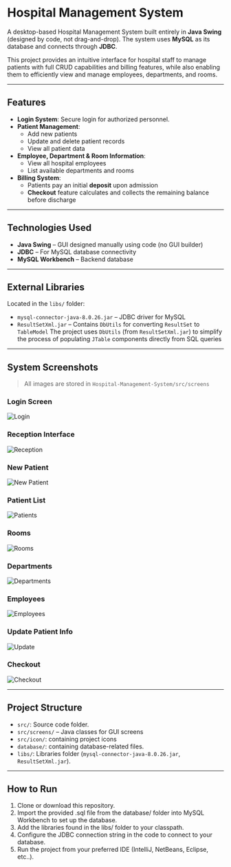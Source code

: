 # Hospital Management System

A desktop-based Hospital Management System built entirely in **Java Swing** (designed by code, not drag-and-drop). The system uses **MySQL** as its database and connects through **JDBC**.

This project provides an intuitive interface for hospital staff to manage patients with full CRUD capabilities and billing features, while also enabling them to efficiently view and manage employees, departments, and rooms.


---

## Features

- **Login System**: Secure login for authorized personnel.
- **Patient Management**:
  - Add new patients
  - Update and delete patient records
  - View all patient data
- **Employee, Department & Room Information**:
  - View all hospital employees
  - List available departments and rooms
- **Billing System**:
  - Patients pay an initial **deposit** upon admission
  - **Checkout** feature calculates and collects the remaining balance before discharge

---

## Technologies Used

- **Java Swing** – GUI designed manually using code (no GUI builder)
- **JDBC** – For MySQL database connectivity
- **MySQL Workbench** – Backend database

---

## External Libraries

Located in the `libs/` folder:

- `mysql-connector-java-8.0.26.jar` – JDBC driver for MySQL
- `ResultSetXml.jar` – Contains `DbUtils` for converting `ResultSet` to `TableModel`
The project uses `DbUtils` (from `ResultSetXml.jar`) to simplify the process of populating `JTable` components directly from SQL queries

---

## System Screenshots

> All images are stored in `Hospital-Management-System/src/screens`

### Login Screen
![Login](src/screens/login.png)

### Reception Interface
![Reception](src/screens/reception.png)

### New Patient
![New Patient](src/screens/newPatient.png)

### Patient List
![Patients](src/screens/patients.png)

### Rooms
![Rooms](src/screens/rooms.png)

### Departments
![Departments](src/screens/departments.png)

### Employees
![Employees](src/screens/emp.png)

### Update Patient Info
![Update](src/screens/update.png)

### Checkout
![Checkout](src/screens/checkout.png)


---

## Project Structure

- `src/`: Source code folder.
- `src/screens/` – Java classes for GUI screens
- `src/icon/`: containing project icons
- `database/`: containing database-related files.
- `libs/`: Libraries folder (`mysql-connector-java-8.0.26.jar`, `ResultSetXml.jar`).

---

## How to Run

1. Clone or download this repository.
2. Import the provided .sql file from the database/ folder into MySQL Workbench to set up the database.
3. Add the libraries found in the libs/ folder to your classpath.
4. Configure the JDBC connection string in the code to connect to your database.
5. Run the project from your preferred IDE (IntelliJ, NetBeans, Eclipse, etc..).


